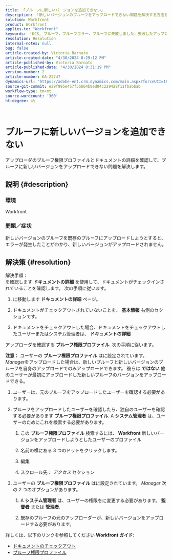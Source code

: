 ```yaml
---
title: 「プルーフに新しいバージョンを追加できない」
description: 「新しいバージョンのプルーフをアップロードできない問題を解決する方法を説明します。」
solution: Workfront
product: Workfront
applies-to: "Workfront"
keywords: 「KCS, プルーフ，プルーフエラー，プルーフに失敗しました，失敗したアップロード，新しいバージョン，Workfront」
resolution: Resolution
internal-notes: null
bug: false
article-created-by: Victoria Barnato
article-created-date: "4/30/2024 8:29:12 PM"
article-published-by: Victoria Barnato
article-published-date: "4/30/2024 8:31:19 PM"
version-number: 2
article-number: KA-22747
dynamics-url: "https://adobe-ent.crm.dynamics.com/main.aspx?forceUCI=1&pagetype=entityrecord&etn=knowledgearticle&id=63f75048-3007-ef11-9f8a-6045bd0a08d9"
source-git-commit: e29f995e457f5bb64b8ed04c229428f11fbabbab
workflow-type: tm+mt
source-wordcount: '360'
ht-degree: 4%

---
```


# プルーフに新しいバージョンを追加できない


アップローダのプルーフ権限プロファイルとドキュメントの詳細を確認して、プルーフに新しいバージョンをアップロードできない問題を解決します。

## 説明 {#description}


### <b>環境</b>

Workfront



### <b>問題／症状</b>

新しいバージョンのプルーフを既存のプルーフにアップロードしようとすると、エラーが発生したことがわかり、新しいバージョンがアップロードされません。


## 解決策 {#resolution}

解決手順：<br>
を確認します <b>ドキュメントの詳細</b> を使用して、ドキュメントがチェックインされていることを確認します。 次の手順に従います。

1. に移動します <b>ドキュメントの詳細</b> ページ。


2. ドキュメントがチェックアウトされていないことを、 <b>基本情報</b> 右側のセクションです。


3. ドキュメントをチェックアウトした場合、ドキュメントをチェックアウトしたユーザーまたはシステム管理者は、 <b>ドキュメントの詳細</b>




アップローダを確認する <b>プルーフ権限プロファイル</b>. 次の手順に従います。

<b>注意：</b> ユーザーの <b>プルーフ権限プロファイル</b> はに設定されています。 *Manager*&#x200B;をアップロードした場合は、新しいプルーフと新しいバージョンのプルーフを自身のアップロードでのみアップロードできます。 彼らは <b>ではない</b> 他のユーザーが最初にアップロードした新しいプルーフのバージョンをアップロードできる。

1. ユーザーは、元のプルーフをアップロードしたユーザーを確認する必要があります。


2. プルーフをアップロードしたユーザーを確認したら、独自のユーザーを確認する必要があります <b>プルーフ権限プロファイル</b>. A <b>システム管理者</b> は、ユーザーのためにこれを検索する必要があります。

   1. この <b>プルーフ権限プロファイル</b> 検索するには、 <b>Workfront</b> 新しいバージョンをアップロードしようとしたユーザーのプロファイル


   2. 名前の横にある 3 つのドットをクリックします。


   3. 編集


   4. スクロール先： *アクセス* セクション


3. ユーザーの <b>プルーフ権限プロファイル</b> はに設定されています。 *Manager* 次の 2 つのオプションがあります。

   1. A <b>システム管理者</b> は、ユーザーの権限をに変更する必要があります。 <b>監督者</b> または <b>管理者</b>.


   2. 既存のプルーフの元のアップローダーが、新しいバージョンをアップロードする必要があります。




詳しくは、以下のリンクを参照してください <b>Workfront ガイド</b>:

- [ドキュメントのチェックアウト](https://experienceleague.adobe.com/docs/workfront/using/documents/manage-documents/check-out-documents.html)
- [プルーフ権限プロファイル](https://experienceleague.adobe.com/docs/workfront/using/review-and-approve-work/proofing/proofing-overview/permission-profiles.html)

